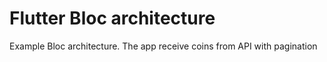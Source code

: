 # Flutter Bloc architecture

Example Bloc architecture. The app receive coins from API with pagination
